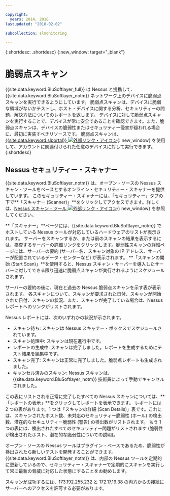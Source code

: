 ```yaml
---

copyright:
  years: 2014, 2018
lastupdated: "2018-02-02"

subcollection: slmonitoring

---
```


{:shortdesc: .shortdesc}
{:new_window: target="_blank"}

# 脆弱点スキャン
{{site.data.keyword.BluSoftlayer_full}} は Nessus と提携して、{{site.data.keyword.BluSoftlayer_notm}} ネットワーク上のデバイスに脆弱点スキャンを実行できるようにしています。  脆弱点スキャンは、デバイスに脆弱な領域がないかテストし、ホスト・デバイスに関する分析、セキュリティーの問題、解決方法についてのレポートを返します。  デバイスに対して脆弱点スキャンを実行することで、デバイスが常に安全であることを確認できます。また、脆弱点スキャンは、デバイスの脆弱性またはセキュリティー侵害が疑われる場合に、最初に実装すべきリソースです。  脆弱点スキャンは、[{{site.data.keyword.slportal}} ![外部リンク・アイコン](../../icons/launch-glyph.svg "外部リンク・アイコン")](https://control.softlayer.com/){: new_window} を使用して、アカウントに関連付けられた任意のデバイスに対して実行できます。
{:shortdesc}

## Nessus セキュリティー・スキャナー
{{site.data.keyword.BluSoftlayer_notm}} は、オープン・ソースの Nessus スキャン・ツールをベースとするオンライン・セキュリティー・スキャナーを提供しています。 このセキュリティー・スキャナーには、「セキュリティー」タブの下で**「スキャナー (Scanner)」**をクリックしてアクセスできます。詳しくは、[Nessus スキャン・ツール ![外部リンク・アイコン](../../icons/launch-glyph.svg "外部リンク・アイコン")](http://www.nessus.org/nessus/){: new_window} を参照してください。

**「スキャナー」**ページには、{{site.data.keyword.BluSoftlayer_notm}} でホストしている Nessus ツールが対応しているハードウェアのリストが表示されます。 サーバーをスキャンするか、または前のスキャンの結果を表示するには、検査するサーバーの詳細リンクをクリックします。脆弱性スキャンの詳細ページには、サーバーの要約 (サーバー名、スキャン対象の IP アドレス、サーバーが配置されているデータ・センターなど) が表示されます。 **「スキャンの開始 (Start Scan)」**を使用すると、Nessus スキャン・サーバーを導入したサーバーに対してできる限り迅速に脆弱点スキャンが実行されるようにスケジュールされます。

サーバーの要約の後に、現在と過去の Nessus 脆弱点スキャンを示す表が表示されます。 各スキャンについて、スキャンが要求された日付、スキャンが開始された日付、スキャンの状況、また、スキャンが完了している場合は、Nessus レポートへのリンクがリストされます。

Nessus レポートには、次のいずれかの状況が示されます。

* スキャン待ち: スキャンは Nessus スキャナー・ボックスでスケジュールされています。
* スキャン処理中: スキャンは現在進行中です。
* レポートの生成中: スキャンは完了しました。レポートを生成するためにテスト結果を編集中です。
* スキャン完了: スキャンは正常に完了しました。脆弱点レポートも生成されました。
* キャンセル済みのスキャン: Nessus スキャンは、{{site.data.keyword.BluSoftlayer_notm}} 技術員によって手動でキャンセルされました。

この表にリストされる正常に完了したすべての Nessus スキャンについては、**「レポートの表示」**をクリックしてレポートを表示できます。 レポートには 2 つの表があります。1 つは「スキャンの詳細 (Scan Details)」表です。これには、スキャンされたホスト数、未対応のセキュリティー脆弱性 (ホール) の検出数、潜在的なセキュリティー脆弱性 (警告) の検出数がリストされます。 もう 1 つの表には、検出されたすべてのセキュリティー問題がリストされます (脆弱性が検出されたホスト、潜在的な脆弱性についての説明)。

オープン・ソースの Nessus ツールはプラグイン・ベースであるため、脆弱性が検出されたら新しいテストを開発することができます。 {{site.data.keyword.BluSoftlayer_notm}} は、内部の Nessus ツールを定期的に更新しているので、セキュリティー・スキャナーで定期的にスキャンを実行して常に最新の脅威に対応した状態にすることをお勧めします。

スキャンが成功するには、173.192.255.232 と 172.17.19.38 の両方からの接続にサーバーへのアクセスを許可する必要があります。
